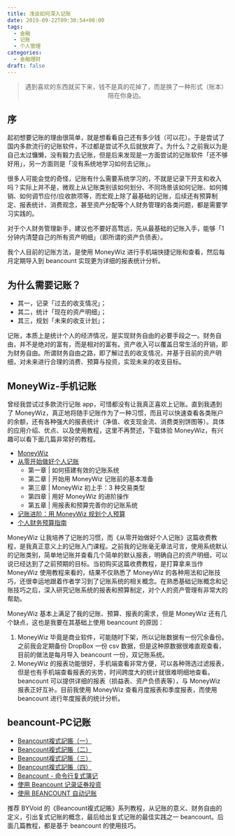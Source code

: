 ```yaml
---
title: 浅谈如何深入记账
date: 2019-09-22T09:30:54+08:00
tags:
  - 金融
  - 记账
  - 个人管理
categories:
  - 金融理财
draft: false
---
```

<div align=center>
<blockquote class="blockquote-center">遇到喜欢的东西就买下来，钱不是真的花掉了，而是换了一种形式（账本）陪在你身边。
</blockquote>
</div>
<!--more-->
 
## 序
起初想要记账的理由很简单，就是想看看自己还有多少钱（可以花）。于是尝试了国内多款流行的记账软件，不过都是尝试不久后就放弃了。为什么？之前我以为是自己太过慵懒，没有毅力去记账，但是后来发现是一方面尝试的记账软件「还不够好用」，另一方面则是「没有系统地学习如何去记账」。

很多人可能会觉的奇怪，记账有什么需要系统学习的，不就是记录下开支和收入吗？实际上并不是，微观上从记账类别该如何划分、不同场景该如何记账、如何摊销、如何调节应付/应收款项等，而宏观上除了最基础的记账，后续还有预算制定、报表统计、消费观念，甚至资产分配等个人财务管理的各类问题，都是需要学习实践的。

对于个人财务管理新手，建议也不要好高骛远，先从最基础的记账入手，能够「1分钟内清楚自己的所有资产明细」（即所谓的资产负债表）。

我个人目前的记账方法，是使用 MoneyWiz 进行手机端快捷记账和查看，然后每月定期导入到 beancount 实现更为详细的报表统计分析。

## 为什么需要记账？

* 其一，记录「过去的收支情况」；
* 其二，统计「现在的资产明细」；
* 其三，规划「未来的收支计划」；

记账，本质上是统计个人的经济情况，是实现财务自由的必要手段之一。财务自由，并不是绝对的富有，而是相对的富有。资产收入可以覆盖日常生活的开销，即为财务自由。所谓财务自由之路，即了解过去的收支情况，并基于目前的资产明细，对未来进行合理的消费、预算与投资，实现未来的收支目标。

## MoneyWiz-手机记账
曾经我尝试过多款流行记账 app，可惜都没有让我真正喜欢上记账。直到我遇到了 MoneyWiz，真正地将随手记账作为了一种习惯，而且可以快速查看各类账户的余额，还有各种强大的报表统计（净值、收支现金流、消费类别饼图等）。具体的应用介绍、优点、以及使用教程，这里不再赘述，下载体验 MoneyWiz，有兴趣可以看下面几篇非常好的教程。

* [MoneyWiz](https://wiz.money/)
* [从零开始做好个人记账](https://sspai.com/series/3)
	* 第一章 | 如何搭建有效的记账系统
	* 第二章 | 开始用 MoneyWiz 记账前的基本准备
	* 第三章 | MoneyWiz 初上手：3 种交易类型
	* 第四章 | 用好 MoneyWiz 的进阶操作
	* 第五章 | 用报表和预算完善你的记账系统
* [记账进阶：用 MoneyWiz 规划个人预算](https://sspai.com/post/40829)
* [个人财务预算指南](https://zhuanlan.zhihu.com/p/19733378)

MoneyWiz 让我培养了记账的习惯，而《从零开始做好个人记账》这篇收费教程，是我真正意义上的记账入门课程。之前我的记账毫无章法可言，使用系统默认的记账类别，简单地记账并查看几个简单的默认报表，明确自己的资产明细，可以说已经达到了之前预期的目标。当初购买这篇收费教程，是打算拿来当作 MoneyWiz 使用教程来看的，结果不仅熟悉了 MoneyWiz 的各种用法和记账技巧，还很幸运地跟着作者学习到了记账系统的相关概念。在熟悉基础记账概念和记账技巧之后，深入研究记账系统的报表和预算制定，对个人的资产管理有非常大的帮助。

MoneyWiz 基本上满足了我的记账、预算、报表的需求，但是 MoneyWiz 还有几个缺点，这也是我要在其基础上使用 beancount 的原因：
1. MoneyWiz 毕竟是商业软件，可能随时下架，所以记账数据有一份冗余备份。之前我会定期备份 DropBox 一份 csv 数据，但是这种原数据很难直观查看，目前的做法是每月导入 beancount 一份，双记账系统。
2. MoneyWiz 的报表功能很好，手机端查看非常方便，可以各种筛选过滤报表，但是也有手机端查看报表的劣势，时间跨度大的统计就很难明细地查看。beancount 可以提供详细的报表（损益表、资产负债表等），与 MoneyWiz 报表正好互补。目前我使用 MoneyWiz 查看月度报表和季度报表，而使用 beancount 进行年度报表的统计分析。

## beancount-PC记账
* [Beancount複式記賬（一）](https://www.byvoid.com/zht/blog/beancount-bookkeeping-1)
* [Beancount複式記賬（二）](https://www.byvoid.com/zht/blog/beancount-bookkeeping-2)
* [Beancount複式記賬（三）](https://www.byvoid.com/zht/blog/beancount-bookkeeping-3)
* [Beancount複式記賬（四）](https://www.byvoid.com/zht/blog/beancount-bookkeeping-4)
* [Beancount - 命令行复式簿记](https://wzyboy.im/post/1063.html)
* [使用 Beancount 记录证券投资](https://wzyboy.im/post/1317.html)
* [使用 BEANCOUNT 自动记账](https://lyric.im/beancount)

推荐 BYVoid 的《Beancount複式記賬》系列教程，从记账的意义、财务自由的定义，引出复式记账的概念，最后给出复式记账的最佳实践之一 beancount。后面几篇教程，都是基于 beancount 的使用技巧。
